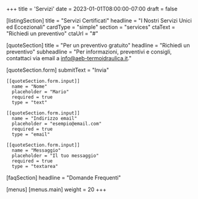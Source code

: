 
+++
title = 'Servizi'
date = 2023-01-01T08:00:00-07:00
draft = false

[listingSection]
  title = "Servizi Certificati"
  headline = "I Nostri Servizi Unici ed Eccezionali"
  cardType = "simple"
  section = "services"
  ctaText = "Richiedi un preventivo"
  ctaUrl = "#"

[quoteSection]
  title = "Per un preventivo gratuito"
  headline = "Richiedi un preventivo"
  subheadline = "Per informazioni, preventivi e consigli, contattaci via email a info@aeb-termoidraulica.it."

  [quoteSection.form]
    submitText = "Invia"

    [[quoteSection.form.input]]
      name = "Nome"
      placeholder = "Mario"
      required = true
      type = "text"

    [[quoteSection.form.input]]
      name = "Indirizzo email"
      placeholder = "esempio@email.com"
      required = true
      type = "email"

    [[quoteSection.form.input]]
      name = "Messaggio"
      placeholder = "Il tuo messaggio"
      required = true
      type = "textarea"

[faqSection]
  headline = "Domande Frequenti"

[menus]
  [menus.main]
    weight = 20
+++
